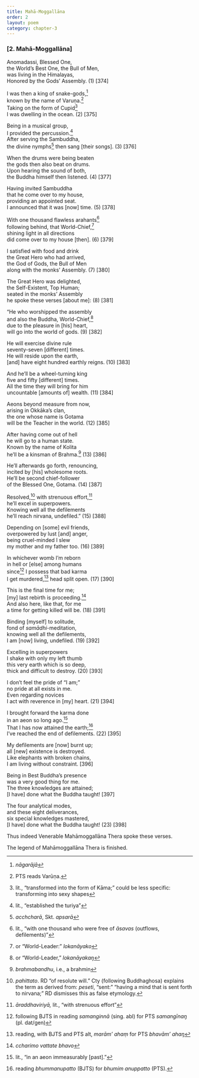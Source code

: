 ```yaml
---
title: Mahā-Moggallāna
order: 2
layout: poem
category: chapter-3
---
```


### \[2. Mahā-Moggallāna\]

Anomadassi, Blessed One,  
the World’s Best One, the Bull of Men,  
was living in the Himalayas,  
Honored by the Gods’ Assembly. (1) \[374\]

I was then a king of snake-gods,[^1]  
known by the name of Varuṇa.[^2]  
Taking on the form of Cupid[^3]  
I was dwelling in the ocean. (2) \[375\]

Being in a musical group,  
I provided the percussion.[^4]  
After serving the Sambuddha,  
the divine nymphs[^5] then sang \[their songs\]. (3) \[376\]

When the drums were being beaten  
the gods then also beat on drums.  
Upon hearing the sound of both,  
the Buddha himself then listened. (4) \[377\]

Having invited Sambuddha  
that he come over to my house,  
providing an appointed seat.  
I announced that it was \[now\] time. (5) \[378\]

With one thousand flawless arahants[^6]  
following behind, that World-Chief,[^7]  
shining light in all directions  
did come over to my house \[then\]. (6) \[379\]

I satisfied with food and drink  
the Great Hero who had arrived,  
the God of Gods, the Bull of Men  
along with the monks’ Assembly. (7) \[380\]

The Great Hero was delighted,  
the Self-Existent, Top Human;  
seated in the monks’ Assembly  
he spoke these verses \[about me\]: (8) \[381\]

“He who worshipped the assembly  
and also the Buddha, World-Chief,[^8]  
due to the pleasure in \[his\] heart,  
will go into the world of gods. (9) \[382\]

He will exercise divine rule  
seventy-seven \[different\] times.  
He will reside upon the earth,  
\[and\] have eight hundred earthly reigns. (10) \[383\]

And he’ll be a wheel-turning king  
five and fifty \[different\] times.  
All the time they will bring for him  
uncountable \[amounts of\] wealth. (11) \[384\]

Aeons beyond measure from now,  
arising in Okkāka’s clan,  
the one whose name is Gotama  
will be the Teacher in the world. (12) \[385\]

After having come out of hell  
he will go to a human state.  
Known by the name of Kolita  
he’ll be a kinsman of Brahma.[^9] (13) \[386\]

He’ll afterwards go forth, renouncing,  
incited by \[his\] wholesome roots.  
He’ll be second chief-follower  
of the Blessed One, Gotama. (14) \[387\]

Resolved,[^10] with strenuous effort,[^11]  
he’ll excel in superpowers.  
Knowing well all the defilements  
he’ll reach nirvana, undefiled.” (15) \[388\]

Depending on \[some\] evil friends,  
overpowered by lust \[and\] anger,  
being cruel-minded I slew  
my mother and my father too. (16) \[389\]

In whichever womb I’m reborn  
in hell or \[else\] among humans  
since[^12] I possess that bad karma  
I get murdered,[^13] head split open. (17) \[390\]

This is the final time for me;  
\[my\] last rebirth is proceeding.[^14]  
And also here, like that, for me  
a time for getting killed will be. (18) \[391\]

Binding \[myself\] to solitude,  
fond of *samādhi*-meditation,  
knowing well all the defilements,  
I am \[now\] living, undefiled. (19) \[392\]

Excelling in superpowers  
I shake with only my left thumb  
this very earth which is so deep,  
thick and difficult to destroy. (20) \[393\]

I don’t feel the pride of “I am;”  
no pride at all exists in me.  
Even regarding novices  
I act with reverence in \[my\] heart. (21) \[394\]

I brought forward the karma done  
in an aeon so long ago.[^15]  
That I has now attained the earth;[^16]  
I’ve reached the end of defilements. (22) \[395\]

My defilements are \[now\] burnt up;  
all \[new\] existence is destroyed.  
Like elephants with broken chains,  
I am living without constraint. \[396\]

Being in Best Buddha’s presence  
was a very good thing for me.  
The three knowledges are attained;  
\[I have\] done what the Buddha taught! \[397\]

The four analytical modes,  
and these eight deliverances,  
six special knowledges mastered,  
\[I have\] done what the Buddha taught! (23) \[398\]

Thus indeed Venerable Mahāmoggallāna Thera spoke these verses.

The legend of Mahāmoggallāna Thera is finished.

[^1]: *nāgarājā*

[^2]: PTS reads Varūṇa.

[^3]: lit., “transformed into the form of Kāma;” could be less specific: transforming into sexy shapes

[^4]: lit., “established the turiya”

[^5]: *a<span class="diacritics" data-state="on">c</span><span class="no-diacritics" data-state="off">ch</span>charā*, Skt. *apsarā*

[^6]: lit., “with one thousand who were free of *āsavas* (outflows, defilements)”

[^7]: or “World-Leader:” *lokanāyako*

[^8]: or “World-Leader,” *lokanāyakaŋ*

[^9]: *brahmabandhu*, i.e., a brahmin

[^10]: *pahittato*. RD “of resolute will.” Cty (following Buddhaghosa) explains the term as derived from: *peseti*, “sent:” “having a mind that is sent forth to nirvana;” RD dismisses this as false etymology.

[^11]: *āraddhaviriyā,* lit., “with strenuous effort”

[^12]: following BJTS in reading *samanginnā* (sing. abl) for PTS *samangīnaŋ* (pl. dat/gen)

[^13]: reading, with BJTS and PTS alt, *marām’ ahaṃ* for PTS *bhavām’ ahaŋ*

[^14]: *<span class="diacritics" data-state="on">c</span><span class="no-diacritics" data-state="off">ch</span>arimo vattate bhavo*

[^15]: lit., “in an aeon immeasurably \[past\].”

[^16]: reading *bhummanupatto* (BJTS) for *bhumim anuppatto* (PTS).
